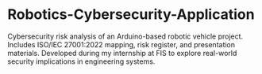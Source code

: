 # Robotics-Cybersecurity-Application
Cybersecurity risk analysis of an Arduino-based robotic vehicle project. Includes ISO/IEC 27001:2022 mapping, risk register, and presentation materials. Developed during my internship at FIS to explore real-world security implications in engineering systems.
